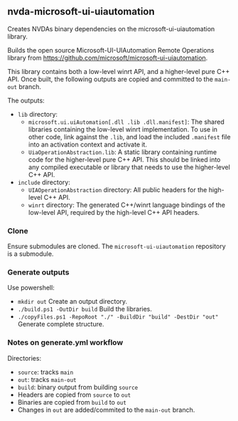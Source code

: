 ## nvda-microsoft-ui-uiautomation

Creates NVDAs binary dependencies on the microsoft-ui-uiautomation library.

Builds the open source Microsoft-UI-UIAutomation Remote Operations library from
https://github.com/microsoft/microsoft-ui-uiautomation.

This library contains both a low-level winrt API, and a higher-level pure C++ API.
Once built, the following outputs are copied and committed to the `main-out` branch.

The outputs:
* `lib` directory:
  * `microsoft.ui.uiAutomation[.dll .lib .dll.manifest]`:
    The shared libraries containing the low-level winrt implementation.
    To use in other code, link against the `.lib`, and load the included `.manifest` file into
    an activation context and activate it.
  * `UiaOperationAbstraction.lib`:
    A static library containing runtime code for the higher-level pure C++ API.
    This should be linked into any compiled executable or library that needs to use the
    higher-level C++ API.
* `include` directory:
  * `UIAOperationAbstraction` directory: All public headers for the high-level C++ API.
  * `winrt` directory: The generated C++/winrt language bindings of the low-level API,
    required by the high-level C++ API headers.

### Clone
Ensure submodules are cloned.
The `microsoft-ui-uiautomation` repository is a submodule.

### Generate outputs

Use powershell:
- `mkdir out` Create an output directory.
- `./build.ps1 -OutDir build`  Build the libraries.
- `./copyFiles.ps1 -RepoRoot "./" -BuildDir "build" -DestDir "out"`  Generate complete structure.

### Notes on generate.yml workflow
Directories:
- `source`: tracks `main`
- `out`: tracks `main-out`
- `build`: binary output from building `source`
- Headers are copied from `source` to `out`
- Binaries are copied from `build` to `out`
- Changes in `out` are added/commited to the `main-out` branch.
